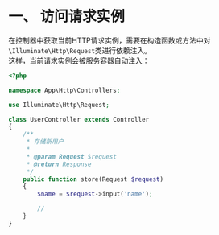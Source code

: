 
# 一、 访问请求实例
在控制器中获取当前HTTP请求实例，需要在构造函数或方法中对`\Illuminate\Http\Request`类进行依赖注入。  
这样，当前请求实例会被服务容器自动注入：  
```php
<?php

namespace App\Http\Controllers;

use Illuminate\Http\Request;

class UserController extends Controller
{
    /**
     * 存储新用户
     *
     * @param Request $request
     * @return Response
     */
    public function store(Request $request)
    {
        $name = $request->input('name');

        //
    }
}
```
